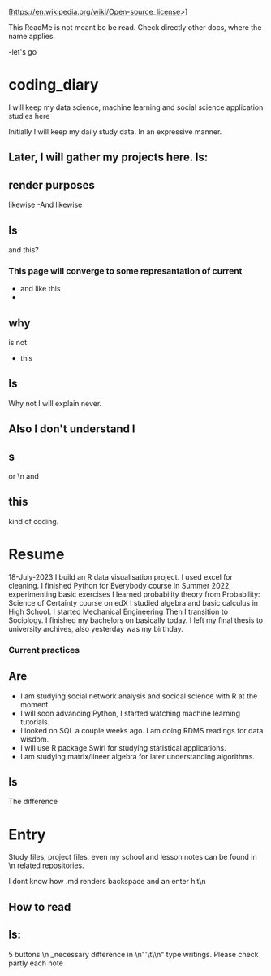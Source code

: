 [https://en.wikipedia.org/wiki/Open-source_license>]

This ReadMe is not meant bo be read. Check directly other docs, where the name applies.


-let's go

# coding_diary
I will keep my data science, machine learning and social science application studies here

Initially I will keep my daily study data. In an expressive manner. 

Later, I will gather my projects here. 
ls: 
 - 
 render purposes
- 
likewise
-And likewise

ls
-
and this?

### This page will converge to some represantation of current

- and like this
-
why
-
is not 
- this

ls
- 
Why not I will explain never. 

Also I don't understand 
l
-
s
-
or \n 
 and 
## this
kind of coding. 


# Resume
18-July-2023
I build an R data visualisation project. I used excel for cleaning.
I finished Python for Everybody course in Summer 2022, experimenting basic exercises
I learned probability theory from Probability: Science of Certainty course on edX
I studied algebra and basic calculus in High School. I started Mechanical Engineering
Then I transition to Sociology. I finished my bachelors on basically today.
I left my final thesis to university archives, also yesterday was my birthday.

### Current practices
Are
-
- I am studying social network analysis and socical science with R at the moment. 
- I will soon advancing Python, I started watching machine learning tutorials.
- I looked on SQL a couple weeks ago. I am doing RDMS readings for data wisdom.
- I will use R package Swirl for studying statistical applications.
- I am studying matrix/lineer algebra for later understanding algorithms.

ls
-
The difference


# Entry
 Study files, project files, even my school and lesson notes can be found in \n
 related repositories. 

 I dont know how .md renders backspace and an enter hit\n
 ## How to read
 ls:
 - 
 5 buttons
 \n
 _necessary difference in \n"'\t\\\n" type writings. Please check partly each note
 

